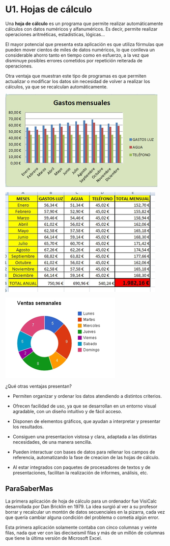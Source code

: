 
# U1. Hojas de cálculo

Una **hoja de cálculo** es un programa que permite realizar automáticamente cálculos con datos numéricos y alfanuméricos. Es decir, permite realizar operaciones aritméticas, estadísticas, lógicas...

El mayor potencial que presenta esta aplicación es que utiliza fórmulas que pueden mover cientos de miles de datos numéricos, lo que conlleva un considerable ahorro tanto en tiempo como en esfuerzo, a la vez que disminuye posibles errores cometidos por repetición reiterada de operaciones.

Otra ventaja que muestran este tipo de programas es que permiten actualizar o modificar los datos sin necesidad de volver a realizar los cálculos, ya que se recalculan automáticamente.

![](img/Captura_11.jpg)

![](img/Figura_03-2.jpg)

![1.03 Captura de pantalla propia - Ejemplos de hojas de cálculo](img/Captura_12.jpg) 

¿Qué otras ventajas presentan?

- Permiten organizar y ordenar los datos atendiendo a distintos criterios.

- Ofrecen facilidad de uso, ya que se desarrollan en un entorno visual agradable, con un diseño intuitivo y de fácil acceso.

- Disponen de elementos gráficos, que ayudan a interpretar y presentar los resultados.

- Consiguen una presentacion vistosa y clara, adaptada a las distintas necesidades, de una manera sencilla.

- Pueden interactuar con bases de datos para rellenar los campos de referencia, automatizando la fase de creacion de las hojas de cálculo.

- Al estar integrados con paquetes de procesadores de textos y de presentaciones, facilitan la realización de informes, análisis, etc.

## ParaSaberMas

La primera aplicación de hoja de cálculo para un ordenador fue VisiCalc desarrollada por Dan Bricklin en 1979. La idea surgió al ver a su profesor borrar y recalcular un montón de datos secuenciales en la pizarra, cada vez que quería cambiar alguna condición del problema o cometía algún error.

Esta primera aplicación solamente contaba con cinco columnas y veinte filas, nada que ver con las dieciseismil filas y más de un millón de columnas que tiene la última versión de Microsoft Excel.